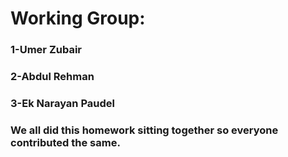 
# Working Group:
### 1-Umer Zubair
### 2-Abdul Rehman
### 3-Ek Narayan Paudel

### We all did this homework sitting together so everyone contributed the same.
